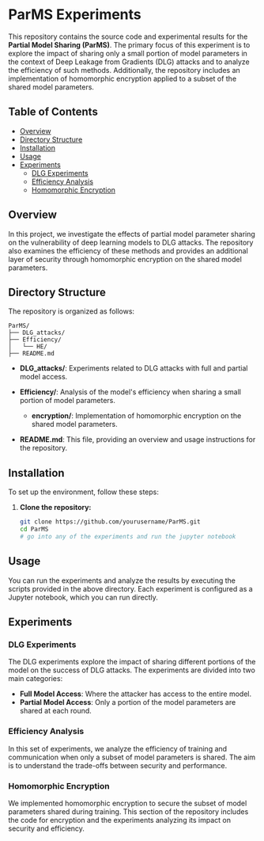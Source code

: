 # ParMS Experiments

This repository contains the source code and experimental results for the **Partial Model Sharing (ParMS)**. The primary focus of this experiment is to explore the impact of sharing only a small portion of model parameters in the context of Deep Leakage from Gradients (DLG) attacks and to analyze the efficiency of such methods. Additionally, the repository includes an implementation of homomorphic encryption applied to a subset of the shared model parameters.

## Table of Contents

- [Overview](#overview)
- [Directory Structure](#directory-structure)
- [Installation](#installation)
- [Usage](#usage)
- [Experiments](#experiments)
  - [DLG Experiments](#dlg-experiments)
  - [Efficiency Analysis](#efficiency-analysis)
  - [Homomorphic Encryption](#homomorphic-encryption)

## Overview

In this project, we investigate the effects of partial model parameter sharing on the vulnerability of deep learning models to DLG attacks. The repository also examines the efficiency of these methods and provides an additional layer of security through homomorphic encryption on the shared model parameters.

## Directory Structure

The repository is organized as follows:

```
ParMS/
├── DLG_attacks/
├── Efficiency/
│   └── HE/
├── README.md
```

- **DLG_attacks/**: Experiments related to DLG attacks with full and partial model access.
- **Efficiency/**: Analysis of the model's efficiency when sharing a small portion of model parameters.
  - **encryption/**: Implementation of homomorphic encryption on the shared model parameters.

- **README.md**: This file, providing an overview and usage instructions for the repository.

## Installation

To set up the environment, follow these steps:

1. **Clone the repository:**

   ```bash
   git clone https://github.com/yourusername/ParMS.git
   cd ParMS
   # go into any of the experiments and run the jupyter notebook
   ```

## Usage

You can run the experiments and analyze the results by executing the scripts provided in the above directory. Each experiment is configured as a Jupyter notebook, which you can run directly.
## Experiments

### DLG Experiments

The DLG experiments explore the impact of sharing different portions of the model on the success of DLG attacks. The experiments are divided into two main categories:

- **Full Model Access**: Where the attacker has access to the entire model.
- **Partial Model Access**: Only a portion of the model parameters are shared at each round.

### Efficiency Analysis

In this set of experiments, we analyze the efficiency of training and communication when only a subset of model parameters is shared. The aim is to understand the trade-offs between security and performance.

### Homomorphic Encryption

We implemented homomorphic encryption to secure the subset of model parameters shared during training. This section of the repository includes the code for encryption and the experiments analyzing its impact on security and efficiency.

